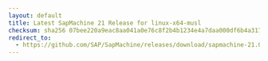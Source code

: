 ```yaml
---
layout: default
title: Latest SapMachine 21 Release for linux-x64-musl
checksum: sha256 07bee220a9eac8aa041a0e76c8f2b4b1234e4a7daa000df6b4a31714e8775f0d
redirect_to:
  - https://github.com/SAP/SapMachine/releases/download/sapmachine-21.0.7/sapmachine-jdk-21.0.7_linux-x64-musl_bin.tar.gz
---
```

